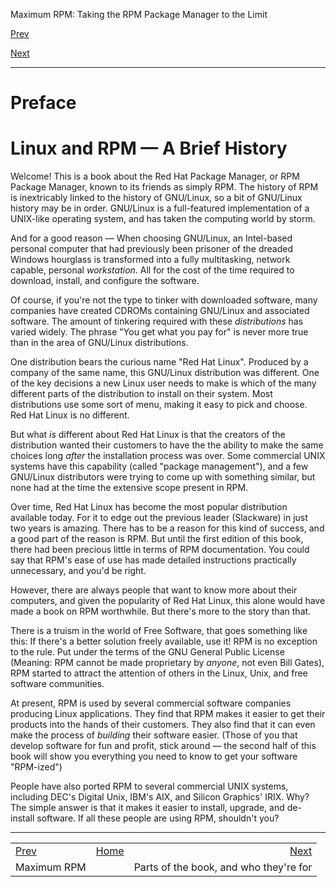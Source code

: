 <div class="NAVHEADER">

Maximum RPM: Taking the RPM Package Manager to the Limit

</div>

[Prev](index.html)

[Next](s1-preface-parts.html)

-----

<div class="preface">

# <span id="ch-preface"></span>Preface

<div class="sect1">

# <span id="s1-preface-linux-and-rpm-history">Linux and RPM — A Brief History</span>

Welcome\! This is a book about the Red Hat Package Manager, or RPM
Package Manager, known to its friends as simply RPM. The history of RPM
is inextricably linked to the history of GNU/Linux, so a bit of
GNU/Linux history may be in order. GNU/Linux is a full-featured
implementation of a UNIX-like operating system, and has taken the
computing world by storm.

And for a good reason — When choosing GNU/Linux, an Intel-based personal
computer that had previously been prisoner of the dreaded Windows
hourglass is transformed into a fully multitasking, network capable,
personal *workstation*. All for the cost of the time required to
download, install, and configure the software.

Of course, if you're not the type to tinker with downloaded software,
many companies have created CDROMs containing GNU/Linux and associated
software. The amount of tinkering required with these *distributions*
has varied widely. The phrase "You get what you pay for" is never more
true than in the area of GNU/Linux distributions.

One distribution bears the curious name "Red Hat Linux". Produced by a
company of the same name, this GNU/Linux distribution was different. One
of the key decisions a new Linux user needs to make is which of the many
different parts of the distribution to install on their system. Most
distributions use some sort of menu, making it easy to pick and choose.
Red Hat Linux is no different.

But what *is* different about Red Hat Linux is that the creators of the
distribution wanted their customers to have the the ability to make the
same choices long *after* the installation process was over. Some
commercial UNIX systems have this capability (called "package
management"), and a few GNU/Linux distributors were trying to come up
with something similar, but none had at the time the extensive scope
present in RPM.

Over time, Red Hat Linux has become the most popular distribution
available today. For it to edge out the previous leader (Slackware) in
just two years is amazing. There has to be a reason for this kind of
success, and a good part of the reason is RPM. But until the first
edition of this book, there had been precious little in terms of RPM
documentation. You could say that RPM's ease of use has made detailed
instructions practically unnecessary, and you'd be right.

However, there are always people that want to know more about their
computers, and given the popularity of Red Hat Linux, this alone would
have made a book on RPM worthwhile. But there's more to the story than
that.

There is a truism in the world of Free Software, that goes something
like this: If there's a better solution freely available, use it\! RPM
is no exception to the rule. Put under the terms of the GNU General
Public License (Meaning: RPM cannot be made proprietary by *anyone*, not
even Bill Gates), RPM started to attract the attention of others in the
Linux, Unix, and free software communities.

At present, RPM is used by several commercial software companies
producing Linux applications. They find that RPM makes it easier to get
their products into the hands of their customers. They also find that it
can even make the process of *building* their software easier. (Those of
you that develop software for fun and profit, stick around — the second
half of this book will show you everything you need to know to get your
software "RPM-ized")

People have also ported RPM to several commercial UNIX systems,
including DEC's Digital Unix, IBM's AIX, and Silicon Graphics' IRIX.
Why? The simple answer is that it makes it easier to install, upgrade,
and de-install software. If all these people are using RPM, shouldn't
you?

</div>

</div>

<div class="NAVFOOTER">

-----

|                    |                    |                                        |
| :----------------- | :----------------: | -------------------------------------: |
| [Prev](index.html) | [Home](index.html) |          [Next](s1-preface-parts.html) |
| Maximum RPM        |                    | Parts of the book, and who they're for |

</div>
